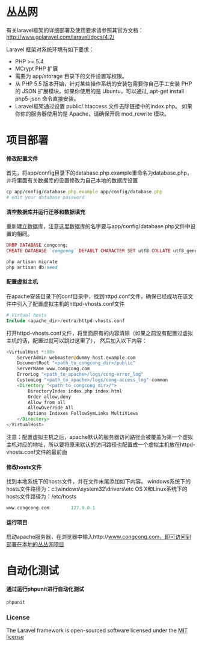 丛丛网
=========================
有关laravel框架的详细部署及使用要求请参照其官方文档：
http://www.golaravel.com/laravel/docs/4.2/

Laravel 框架对系统环境有如下要求：

* PHP >= 5.4
* MCrypt PHP 扩展
* 需要为 app/storage 目录下的文件设置写权限。
* 从 PHP 5.5 版本开始，针对某些操作系统的安装包需要你自己手工安装 PHP 的 JSON 扩展模块。如果你使用的是 Ubuntu，可以通过,  apt-get install php5-json 命令直接安装。
* Laravel框架通过设置 public/.htaccess 文件去除链接中的index.php。 如果你你的服务器使用的是 Apache，请确保开启 mod_rewrite 模块。

项目部署
=======
#### 修改配置文件
首先，将app/config目录下的database.php.example重命名为database.php，并将里面有关数据库的设置修改为自己本地的数据库设置
```ruby
cp app/config/database.php.example app/config/database.php
# edit your database password
```

#### 清空数据库并运行迁移和数据填充
重新建立数据库，注意这里数据库的名字要与app/config/database.php文件中设置的相同。
``` ruby
DROP DATABASE congcong;
CREATE DATABASE `congcong` DEFAULT CHARACTER SET utf8 COLLATE utf8_general_ci;

php artisan migrate
php artisan db:seed
```

#### 配置虚拟主机
在apache安装目录下的conf目录中，找到httpd.conf文件，确保已经成功在该文件中引入了配置虚拟主机的httpd-vhosts.conf文件
``` php
# Virtual hosts
Include <apache_dir>/extra/httpd-vhosts.conf
```
打开httpd-vhosts.conf文件，将里面原有的内容清除（如果之前没有配置过虚拟主机的话，配置过就可以跳过这里了），
然后加入以下内容：
``` php
<VirtualHost *:80>
	ServerAdmin webmaster@dummy-host.example.com
	DocumentRoot "<path_to_congcong_dir>/public"
	ServerName www.congcong.com
	ErrorLog "<path_to_apache>/logs/cong-error_log"
	CustomLog "<path_to_apache>/logs/cong-access_log" common
	<Directory "<path_to_congcong_dir>/">
		DirectoryIndex index.php index.html
		Order allow,deny
		Allow from all
		AllowOverride All
		Options Indexes FollowSymLinks MultiViews
	</Directory>
</VirtualHost>
```
注意：配置虚拟主机之后，apache默认的服务器访问路径会被覆盖为第一个虚拟主机对应的地址，所以要将原来默认的访问路径也配置成一个虚拟主机放在httpd-vhosts.conf文件的最前面 

#### 修改hosts文件
找到本地系统下的hosts文件，并在文件末尾添加如下内容。
windows系统下的hosts文件路径为：c:\windows\system32\drivers\etc
OS X和Linux系统下的hosts文件路径为：/etc/hosts

``` php
www.congcong.com 		127.0.0.1
```

#### 运行项目
启动apache服务器，在浏览器中输入http://www.congcong.com，即可访问到部署在本地的丛丛网项目

自动化测试
=======
#### 通过运行phpunit进行自动化测试

`phpunit`

### License

The Laravel framework is open-sourced software licensed under the [MIT license](http://opensource.org/licenses/MIT)
